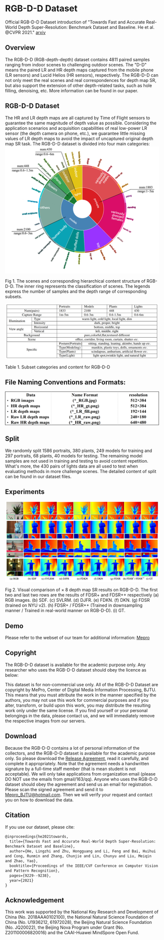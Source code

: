 # RGB-D-D Dataset

Official RGB-D-D Dataset introduction of "Towards Fast and Accurate Real-World Depth Super-Resolution: Benchmark Dataset and Baseline. He et al. @CVPR 2021." [arxiv](https://arxiv.org/abs/2104.06174) 

## Overview
The RGB-D-D (RGB-depth-depth) dataset contains 4811 paired samples ranging from indoor scenes to challenging outdoor scenes. The "D-D" means the paired LR and HR depth maps captured from the mobile phone (LR sensors) and Lucid Helios (HR sensors), respectively. The RGB-D-D can not only meet the real scenes and real correspondences for depth map SR, but also support the extension of other depth-related tasks, such as hole filling, denoising, etc. More information can be found in our paper.

## RGB-D-D Dataset
The HR and LR depth maps are all captured by Time of Flight sensors to guarantee the same magnitude of depth value as possible. Considering the application scenarios and acquisition capabilities of real low-power LR sensor (the depth camera on phone, etc.), we guarantee little missing values of LR depth maps to avoid the impact of uncaptured original depth map SR task. The RGB-D-D dataset is divided into four main categories:
![intro](images/intro.png)

Fig 1. The scenes and corresponding hierarchical content structure of RGB-D-D. The inner ring represents the classification of scenes. The legends express the number of samples and the depth range of corresponding subsets.

![category](images/category.png)

Table 1. Subset categories and content for RGB-D-D

## File Naming Conventions and Formats:

![format](images/format.png)

## Split
We randomly split 1586 portraits, 380 plants, 249 models for training and 297 portraits, 68 plants, 40 models for testing. The remaining model samples are not used in training and testing to avoid content repetition. What's more, the 430 pairs of lights data are all used to test when evaluating methods in more challenge scenes. The detailed content of split can be found in our dataset files.

## Experiments
![result](images/result.png)

Fig 2. Visual comparison of × 8 depth map SR results on RGB-D-D. The first two and last two rows are the results of FDSR+ and FDSR++ respectively (a) RGB images. (b) SDF. (c) SVLRM. (d) DJFR. (e) FDKN. (f) DKN. (g) FDSR (trained on NYU v2). (h) FDSR+ / FDSR++ (Trained in downsampling manner / Trained in real-world manner on RGB-D-D). (i) GT.

## Demo
Please refer to the webset of our team for additional information: [Mepro](http://mepro.bjtu.edu.cn/resource.html) 

## Copyright
The RGB-D-D dataset is available for the academic purpose only. Any researcher who uses the RGB-D-D dataset should obey the licence as below:

This dataset is for non-commercial use only. All of the RGB-D-D Dataset are copyright by MePro, Center of Digital Media Information Processing, BJTU. This means that you must attribute the work in the manner specified by the authors, you may not use this work for commercial purposes and if you alter, transform, or build upon this work, you may distribute the resulting work only under the same license. If you find yourself or your personal belongings in the data, please contact us, and we will immediately remove the respective images from our servers.

## Download
Because the RGB-D-D contains a lot of personal information of the collectors, and the RGB-D-D dataset is available for the academic purpose only. So please download the [Release Agreement](doc/ReleaseAgreement.pdf), read it carefully, and complete it appropriately. Note that the agreement needs a handwritten signature by a full-time staff member (that is mean student is not acceptable). We will only take applications from organization email (please DO NOT use the emails from gmail/163/qq). Anyone who uses the RGB-D-D dataset should obey the agreement and send us an email for registration. Please scan the signed agreement and send it to Mepro_BJTU@hotmail.com. Then we will verify your request and contact you on how to download the data.

## Citation
If you use our dataset, please cite:
```
@inproceedings{he2021towards,
  title={Towards Fast and Accurate Real-World Depth Super-Resolution: Benchmark Dataset and Baseline},
  author={He, Lingzhi and Zhu, Hongguang and Li, Feng and Bai, Huihui and Cong, Runmin and Zhang, Chunjie and Lin, Chunyu and Liu, Meiqin and Zhao, Yao},
  booktitle={Proceedings of the IEEE/CVF Conference on Computer Vision and Pattern Recognition},
  pages={9229--9238},
  year={2021}
}
```

## Acknowledgement

This work was supported by the National Key Research and Development of China (No. 2018AAA0102100), the National Natural Science Foundation of China (No. U1936212, 61972028), the Beijing Natural Science Foundation (No. JQ20022), the Beijing Nova Program under Grant (No. Z201100006820016) and the CAAI-Huawei MindSpore Open Fund.
